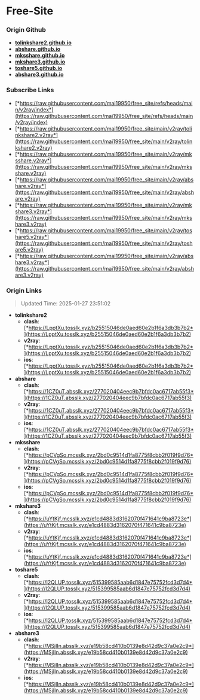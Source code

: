 # Free-Site

### Origin Github

- [**tolinkshare2.github.io**](https://github.com/tolinkshare2/tolinkshare2.github.io)
- [**abshare.github.io**](https://github.com/abshare/abshare.github.io)
- [**mksshare.github.io**](https://github.com/mksshare/mksshare.github.io)
- [**mkshare3.github.io**](https://github.com/mkshare3/mkshare3.github.io)
- [**toshare5.github.io**](https://github.com/toshare5/toshare5.github.io)
- [**abshare3.github.io**](https://github.com/abshare3/abshare3.github.io)

### Subscribe Links

- [*https://raw.githubusercontent.com/mai19950/free_site/refs/heads/main/v2ray/index*](https://raw.githubusercontent.com/mai19950/free_site/refs/heads/main/v2ray/index)
- [*https://raw.githubusercontent.com/mai19950/free_site/main/v2ray/tolinkshare2.v2ray*](https://raw.githubusercontent.com/mai19950/free_site/main/v2ray/tolinkshare2.v2ray)
- [*https://raw.githubusercontent.com/mai19950/free_site/main/v2ray/mksshare.v2ray*](https://raw.githubusercontent.com/mai19950/free_site/main/v2ray/mksshare.v2ray)
- [*https://raw.githubusercontent.com/mai19950/free_site/main/v2ray/abshare.v2ray*](https://raw.githubusercontent.com/mai19950/free_site/main/v2ray/abshare.v2ray)
- [*https://raw.githubusercontent.com/mai19950/free_site/main/v2ray/mkshare3.v2ray*](https://raw.githubusercontent.com/mai19950/free_site/main/v2ray/mkshare3.v2ray)
- [*https://raw.githubusercontent.com/mai19950/free_site/main/v2ray/toshare5.v2ray*](https://raw.githubusercontent.com/mai19950/free_site/main/v2ray/toshare5.v2ray)
- [*https://raw.githubusercontent.com/mai19950/free_site/main/v2ray/abshare3.v2ray*](https://raw.githubusercontent.com/mai19950/free_site/main/v2ray/abshare3.v2ray)

### Origin Links

> Updated Time: 2025-01-27 23:51:02

- **tolinkshare2**
  - **clash**: [*https://LpptXu.tosslk.xyz/b25515046de0aed60e2b1f6a3db3b7b2*](https://LpptXu.tosslk.xyz/b25515046de0aed60e2b1f6a3db3b7b2)
  - **v2ray**: [*https://LpptXu.tosslk.xyz/b25515046de0aed60e2b1f6a3db3b7b2*](https://LpptXu.tosslk.xyz/b25515046de0aed60e2b1f6a3db3b7b2)
  - **ios**: [*https://LpptXu.tosslk.xyz/b25515046de0aed60e2b1f6a3db3b7b2*](https://LpptXu.tosslk.xyz/b25515046de0aed60e2b1f6a3db3b7b2)
- **abshare**
  - **clash**: [*https://1CZ0uT.absslk.xyz/277020404eec9b7bfdc0ac6717ab55f3*](https://1CZ0uT.absslk.xyz/277020404eec9b7bfdc0ac6717ab55f3)
  - **v2ray**: [*https://1CZ0uT.absslk.xyz/277020404eec9b7bfdc0ac6717ab55f3*](https://1CZ0uT.absslk.xyz/277020404eec9b7bfdc0ac6717ab55f3)
  - **ios**: [*https://1CZ0uT.absslk.xyz/277020404eec9b7bfdc0ac6717ab55f3*](https://1CZ0uT.absslk.xyz/277020404eec9b7bfdc0ac6717ab55f3)
- **mksshare**
  - **clash**: [*https://pCVgSo.mcsslk.xyz/2bd0c9514d1fa8775f8cbb2f019f9d76*](https://pCVgSo.mcsslk.xyz/2bd0c9514d1fa8775f8cbb2f019f9d76)
  - **v2ray**: [*https://pCVgSo.mcsslk.xyz/2bd0c9514d1fa8775f8cbb2f019f9d76*](https://pCVgSo.mcsslk.xyz/2bd0c9514d1fa8775f8cbb2f019f9d76)
  - **ios**: [*https://pCVgSo.mcsslk.xyz/2bd0c9514d1fa8775f8cbb2f019f9d76*](https://pCVgSo.mcsslk.xyz/2bd0c9514d1fa8775f8cbb2f019f9d76)
- **mkshare3**
  - **clash**: [*https://uYtKjf.mcsslk.xyz/e1cd4883d3162070f471641c9ba8723e*](https://uYtKjf.mcsslk.xyz/e1cd4883d3162070f471641c9ba8723e)
  - **v2ray**: [*https://uYtKjf.mcsslk.xyz/e1cd4883d3162070f471641c9ba8723e*](https://uYtKjf.mcsslk.xyz/e1cd4883d3162070f471641c9ba8723e)
  - **ios**: [*https://uYtKjf.mcsslk.xyz/e1cd4883d3162070f471641c9ba8723e*](https://uYtKjf.mcsslk.xyz/e1cd4883d3162070f471641c9ba8723e)
- **toshare5**
  - **clash**: [*https://I2QLUP.tosslk.xyz/515399585aab6d1847e75752fcd3d7d4*](https://I2QLUP.tosslk.xyz/515399585aab6d1847e75752fcd3d7d4)
  - **v2ray**: [*https://I2QLUP.tosslk.xyz/515399585aab6d1847e75752fcd3d7d4*](https://I2QLUP.tosslk.xyz/515399585aab6d1847e75752fcd3d7d4)
  - **ios**: [*https://I2QLUP.tosslk.xyz/515399585aab6d1847e75752fcd3d7d4*](https://I2QLUP.tosslk.xyz/515399585aab6d1847e75752fcd3d7d4)
- **abshare3**
  - **clash**: [*https://MSjlIn.absslk.xyz/e19b58cd410b0139e8d42d9c37a0e2c9*](https://MSjlIn.absslk.xyz/e19b58cd410b0139e8d42d9c37a0e2c9)
  - **v2ray**: [*https://MSjlIn.absslk.xyz/e19b58cd410b0139e8d42d9c37a0e2c9*](https://MSjlIn.absslk.xyz/e19b58cd410b0139e8d42d9c37a0e2c9)
  - **ios**: [*https://MSjlIn.absslk.xyz/e19b58cd410b0139e8d42d9c37a0e2c9*](https://MSjlIn.absslk.xyz/e19b58cd410b0139e8d42d9c37a0e2c9)

